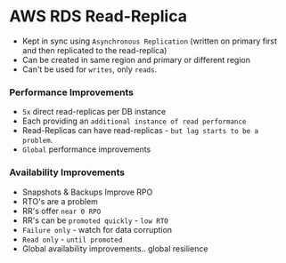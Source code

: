 # AWS RDS Read-Replica

- Kept in sync using `Asynchronous Replication` (written on primary first and then replicated to the read-replica)
- Can be created in same region and primary or different region
- Can't be used for `writes`, only `reads`.


### Performance Improvements

- `5x` direct read-replicas per DB instance
- Each providing an `additional instance of read performance`
- Read-Replicas can have read-replicas - `but lag starts to be a problem`.
- `Global` performance improvements

### Availability Improvements

- Snapshots & Backups Improve RPO
- RTO's are a problem
- RR's offer `near 0 RPO`
- RR's can be `promoted quickly` - `low RTO`
- `Failure only` - watch for data corruption
- `Read only` - `until promoted`
- Global availability improvements.. global resilience